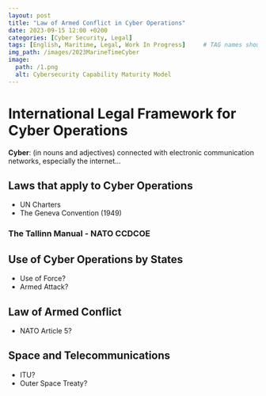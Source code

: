 ```yaml
---
layout: post
title: "Law of Armed Conflict in Cyber Operations"
date: 2023-09-15 12:00 +0200
categories: [Cyber Security, Legal]
tags: [English, Maritime, Legal, Work In Progress]     # TAG names should always be lowercase
img_path: /images/2023MarineTimeCyber
image:
  path: /1.png
  alt: Cybersecurity Capability Maturity Model
---
```


# International Legal Framework for Cyber Operations

**Cyber**: (in nouns and adjectives) connected with electronic communication networks, especially the internet... 

## Laws that apply to Cyber Operations

- UN Charters
- The Geneva Convention (1949)

### The Tallinn Manual - NATO CCDCOE

## Use of Cyber Operations by States

- Use of Force?
- Armed Attack?

## Law of Armed Conflict

- NATO Article 5?

## Space and Telecommunications

- ITU?
- Outer Space Treaty?
